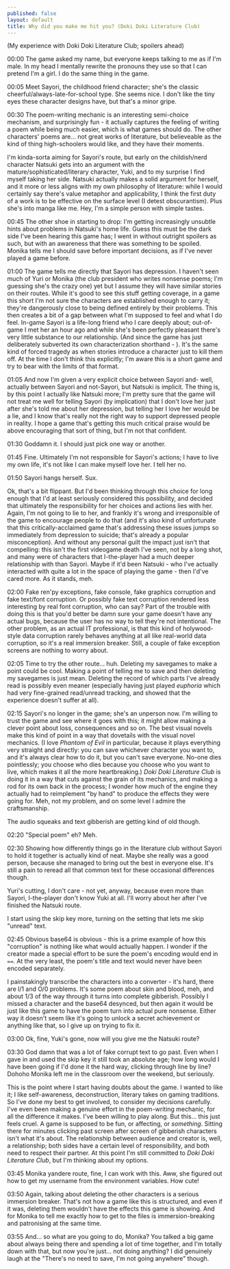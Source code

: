 ```yaml
---
published: false
layout: default
title: Why did you make me hit you? (Doki Doki Literature Club)
---
```

(My experience with Doki Doki Literature Club; spoilers ahead)

00:00 The game asked my name, but everyone keeps talking to me as if I'm male. In my head I mentally rewrite the pronouns they use so that I can pretend I'm a girl. I do the same thing in the game.

00:05 Meet Sayori, the childhood friend character; she's the classic cheerful/always-late-for-school type. She seems nice. I don't like the tiny eyes these character designs have, but that's a minor gripe.

00:30 The poem-writing mechanic is an interesting semi-choice mechanism, and surprisingly fun - it actually captures the feeling of writing a poem while being much easier, which is what games should do. The other characters' poems are... not great works of literature, but believeable as the kind of thing high-schoolers would like, and they have their moments.

I'm kinda-sorta aiming for Sayori's route, but early on the childish/nerd character Natsuki gets into an argument with the mature/sophisticated/literary character, Yuki, and to my surprise I find myself taking her side. Natsuki actually makes a solid argument for herself, and it more or less aligns with my own philosophy of literature: while I would certainly say there's value metaphor and applicability, I think the first duty of a work is to be effective on the surface level (I detest obscurantism). Plus she's into manga like me. Hey, I'm a simple person with simple tastes.

00:45 The other shoe in starting to drop: I'm getting increasingly unsubtle hints about problems in Natsuki's home life. Guess this must be the dark side I've been hearing this game has; I went in without outright spoilers as such, but with an awareness that there was something to be spoiled. Monika tells me I should save before important decisions, as if I've never played a game before.

01:00 The game tells me directly that Sayori has depression. I haven't seen much of Yuri or Monika (the club president who writes nonsense poems; I'm guessing she's the crazy one) yet but I assume they will have similar stories on their routes. While it's good to see this stuff getting coverage, in a game this short I'm not sure the characters are established enough to carry it; they're dangerously close to being defined entirely by their problems. This then creates a bit of a gap between what I'm supposed to feel and what I do feel. In-game Sayori is a life-long friend who I care deeply about; out-of-game I met her an hour ago and while she's been perfectly pleasant there's very little substance to our relationship. (And since the game has just deliberately subverted its own characterization shorthand - ). It's the same kind of forced tragedy as when stories introduce a character just to kill them off. At the time I don't think this explicitly; I'm aware this is a short game and try to bear with the limits of that format.

01:05 And now I'm given a very explicit choice between Sayori and- well, actually between Sayori and not-Sayori, but Natsuki is implicit. The thing is, by this point I actually like Natsuki more; I'm pretty sure that the game will not treat me well for telling Sayori (by implication) that I don't love her just after she's told me about her depression, but telling her I love her would be a lie, and I know that's really not the right way to support depressed people in reality. I hope a game that's getting this much critical praise would be above encouraging that sort of thing, but I'm not that confident.

01:30 Goddamn it. I should just pick one way or another.

01:45 Fine. Ultimately I'm not responsible for Sayori's actions; I have to live my own life, it's not like I can make myself love her. I tell her no.

01:50 Sayori hangs herself. Sux.

Ok, that's a bit flippant. But I'd been thinking through this choice for long enough that I'd at least seriously considered this possibility, and decided that ultimately the responsibility for her choices and actions lies with her. Again, I'm not going to lie to her, and frankly it's wrong and irresponsible of the game to encourage people to do that (and it's also kind of unfortunate that this critically-acclaimed game that's addressing these issues jumps so immediately from depression to suicide; that's already a popular misconception). And without any personal guilt the impact just isn't that compelling: this isn't the first videogame death I've seen, not by a long shot, and many were of characters that I-the-player had a much deeper relationship with than Sayori. Maybe if it'd been Natsuki - who I've actually interacted with quite a lot in the space of playing the game - then I'd've cared more. As it stands, meh.

02:00 Fake ren'py exceptions, fake console, fake graphics corruption and fake text/font corruption. Or possibly fake text corruption rendered less interesting by real font corruption, who can say? Part of the trouble with doing this is that you'd better be damn sure your game doesn't have any actual bugs, because the user has no way to tell they're not intentional. The other problem, as an actual IT professional, is that this kind of holywood-style data corruption rarely behaves anything at all like real-world data corruption, so it's a real immersion breaker. Still, a couple of fake exception screens are nothing to worry about.

02:05 Time to try the other route... huh. Deleting my savegames to make a point could be cool. Making a point of telling me to save and then deleting my savegames is just mean. Deleting the record of which parts I've already read is possibly even meaner (especially having just played *euphoria* which had very fine-grained read/unread tracking, and showed that the experience doesn't suffer at all).

02:15 Sayori's no longer in the game; she's an unperson now. I'm willing to trust the game and see where it goes with this; it might allow making a clever point about loss, consequences and so on. The best visual novels make this kind of point in a way that dovetails with the visual novel mechanics. (I love *Phantom of Evil* in particular, because it plays everything very straight and directly: you can save whichever character you want to, and it's always clear how to do it, but you can't save everyone. No-one dies pointlessly; you choose who dies because you choose who you want to live, which makes it all the more heartbreaking.) *Doki Doki Literature Club* is doing it in a way that cuts against the grain of its mechanics, and making a rod for its own back in the process; I wonder how much of the engine they actually had to reimplement "by hand" to produce the effects they were going for. Meh, not my problem, and on some level I admire the craftsmanship.

The audio squeaks and text gibberish are getting kind of old though.

02:20 "Special poem" eh? Meh.

02:30 Showing how differently things go in the literature club without Sayori to hold it together is actually kind of neat. Maybe she really was a good person, because she managed to bring out the best in everyone else. It's still a pain to reread all that common text for these occasional differences though.

Yuri's cutting, I don't care - not yet, anyway, because even more than Sayori, I-the-player don't know Yuki at all. I'll worry about her after I've finished the Natsuki route.

I start using the skip key more, turning on the setting that lets me skip "unread" text.

02:45 Obvious base64 is obvious - this is a prime example of how this "corruption" is nothing like what would actually happen. I wonder if the creator made a special effort to be sure the poem's encoding would end in `==`. At the very least, the poem's title and text would never have been encoded separately.

I painstakingly transcribe the characters into a converter - it's hard, there are l/1 and O/0 problems. It's some poem about skin and blood, meh, and about 1/3 of the way through it turns into complete gibberish. Possibly I missed a character and the base64 desynced, but then again it would be just like this game to have the poem turn into actual pure nonsense. Either way it doesn't seem like it's going to unlock a secret achievement or anything like that, so I give up on trying to fix it.

03:00 Ok, fine, Yuki's gone, now will you give me the Natsuki route?

03:30 God damn that was a lot of fake corrupt text to go past. Even when I gave in and used the skip key it still took an absolute age; how long would I have been going if I'd done it the hard way, clicking through line by line? Dohoho Monika left me in the classroom over the weekend, but seriously.

This is the point where I start having doubts about the game. I wanted to like it; I like self-awareness, deconstruction, literary takes on gaming traditions. So I've done my best to get involved, to consider my decisions carefully. I've even been making a genuine effort in the poem-writing mechanic, for all the difference it makes. I've been willing to play along. But this... this just feels cruel. A game is supposed to be fun, or affecting, or *something*. Sitting there for minutes clicking past screen after screen of gibberish characters isn't what it's about. The relationship between audience and creator is, well, a relationship; both sides have a certain level of responsibility, and both need to respect their partner. At this point I'm still committed to *Doki Doki Literature Club*, but I'm thinking about my options.

03:45 Monika yandere route, fine, I can work with this. Aww, she figured out how to get my username from the environment variables. How cute!

03:50 Again, talking about deleting the other characters is a serious immersion breaker. That's not how a game like this is structured, and even if it was, deleting them wouldn't have the effects this game is showing. And for Monika to tell me exactly how to get to the files is immersion-breaking and patronising at the same time.

03:55 And... so what are you going to do, Monika? You talked a big game about always being there and spending a lot of time together, and I'm totally down with that, but now you're just... not doing anything? I did genuinely laugh at the "There's no need to save, I'm not going anywhere" though.

